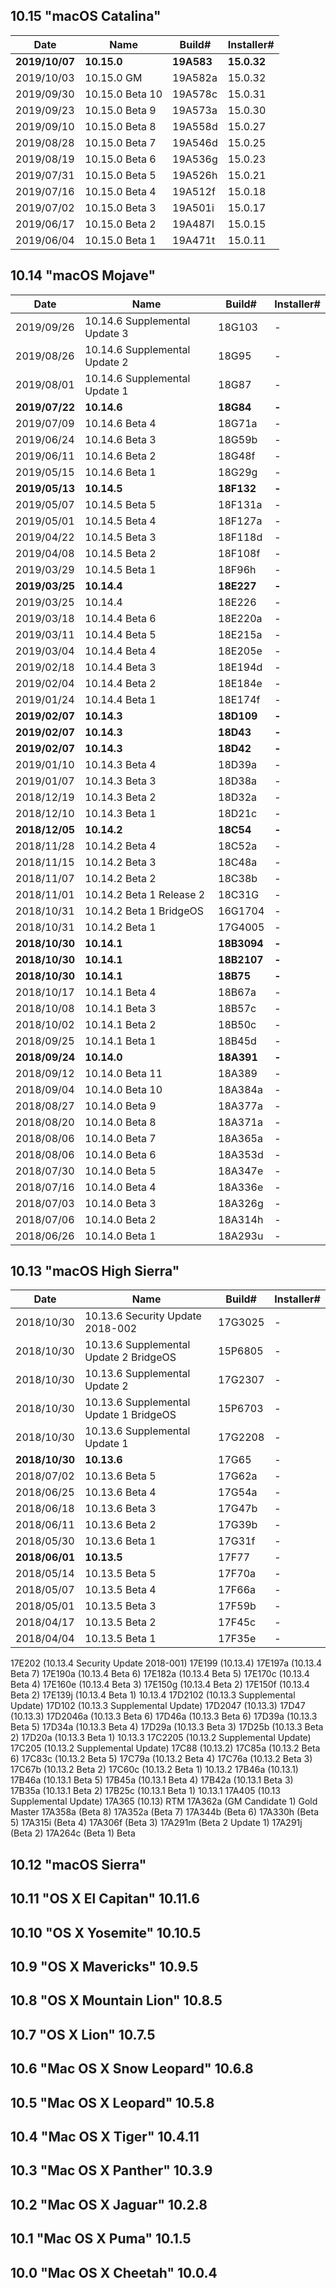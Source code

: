## 10.15 "macOS Catalina"
Date | Name | Build# | Installer#
--- | --- | --- | ---
**2019/10/07** | **10.15.0**         | **19A583**  | **15.0.32**
2019/10/03 | 10.15.0 GM      | 19A582a | 15.0.32
2019/09/30 | 10.15.0 Beta 10 | 19A578c | 15.0.31
2019/09/23 | 10.15.0 Beta 9  | 19A573a | 15.0.30
2019/09/10 | 10.15.0 Beta 8  | 19A558d | 15.0.27
2019/08/28 | 10.15.0 Beta 7  | 19A546d | 15.0.25
2019/08/19 | 10.15.0 Beta 6  | 19A536g | 15.0.23
2019/07/31 | 10.15.0 Beta 5  | 19A526h | 15.0.21
2019/07/16 | 10.15.0 Beta 4  | 19A512f | 15.0.18
2019/07/02 | 10.15.0 Beta 3  | 19A501i | 15.0.17
2019/06/17 | 10.15.0 Beta 2  | 19A487l | 15.0.15
2019/06/04 | 10.15.0 Beta 1  | 19A471t | 15.0.11
## 10.14 "macOS Mojave"
Date | Name | Build# | Installer#
--- | --- | --- | ---
2019/09/26 | 10.14.6 Supplemental Update 3         | 18G103       | -
2019/08/26 | 10.14.6 Supplemental Update 2         | 18G95        | -
2019/08/01 | 10.14.6 Supplemental Update 1         | 18G87        | -
**2019/07/22** | **10.14.6**                       | **18G84**    | **-**
2019/07/09 | 10.14.6 Beta 4                        | 18G71a       | -
2019/06/24 | 10.14.6 Beta 3                        | 18G59b       | -
2019/06/11 | 10.14.6 Beta 2                        | 18G48f       | -
2019/05/15 | 10.14.6 Beta 1                        | 18G29g       | -
**2019/05/13** | **10.14.5**                       | **18F132**   | **-**
2019/05/07 | 10.14.5 Beta 5                        | 18F131a      | -
2019/05/01 | 10.14.5 Beta 4                        | 18F127a      | -
2019/04/22 | 10.14.5 Beta 3                        | 18F118d      | -
2019/04/08 | 10.14.5 Beta 2                        | 18F108f      | -
2019/03/29 | 10.14.5 Beta 1                        | 18F96h       | -
**2019/03/25** | **10.14.4**                       | **18E227**   | **-**
2019/03/25 | 10.14.4                               | 18E226       | -
2019/03/18 | 10.14.4 Beta 6                        | 18E220a      | -
2019/03/11 | 10.14.4 Beta 5                        | 18E215a      | -
2019/03/04 | 10.14.4 Beta 4                        | 18E205e      | -
2019/02/18 | 10.14.4 Beta 3                        | 18E194d      | -
2019/02/04 | 10.14.4 Beta 2                        | 18E184e      | -
2019/01/24 | 10.14.4 Beta 1                        | 18E174f      | -
**2019/02/07** | **10.14.3**                       | **18D109**   | **-**
**2019/02/07** | **10.14.3**                       | **18D43**    | **-**
**2019/02/07** | **10.14.3**                       | **18D42**    | **-**
2019/01/10 | 10.14.3 Beta 4                        | 18D39a       | -
2019/01/07 | 10.14.3 Beta 3                        | 18D38a       | -
2018/12/19 | 10.14.3 Beta 2                        | 18D32a       | -
2018/12/10 | 10.14.3 Beta 1                        | 18D21c       | -
**2018/12/05** | **10.14.2**                       | **18C54**    | **-**
2018/11/28 | 10.14.2 Beta 4                        | 18C52a       | -
2018/11/15 | 10.14.2 Beta 3                        | 18C48a       | -
2018/11/07 | 10.14.2 Beta 2                        | 18C38b       | -
2018/11/01 | 10.14.2 Beta 1 Release 2              | 18C31G       | -
2018/10/31 | 10.14.2 Beta 1 BridgeOS               | 16G1704      | -
2018/10/31 | 10.14.2 Beta 1                        | 17G4005      | -
**2018/10/30** | **10.14.1**                       | **18B3094**  | **-**
**2018/10/30** | **10.14.1**                       | **18B2107**  | **-**
**2018/10/30** | **10.14.1**                       | **18B75**    | **-**
2018/10/17 | 10.14.1 Beta 4                        | 18B67a       | -
2018/10/08 | 10.14.1 Beta 3                        | 18B57c       | -
2018/10/02 | 10.14.1 Beta 2                        | 18B50c       | -
2018/09/25 | 10.14.1 Beta 1                        | 18B45d       | -
**2018/09/24** | **10.14.0**                       | **18A391**   | **-**
2018/09/12 | 10.14.0 Beta 11                       | 18A389       | -
2018/09/04 | 10.14.0 Beta 10                       | 18A384a      | -
2018/08/27 | 10.14.0 Beta 9                        | 18A377a      | -
2018/08/20 | 10.14.0 Beta 8                        | 18A371a      | -
2018/08/06 | 10.14.0 Beta 7                        | 18A365a      | -
2018/08/06 | 10.14.0 Beta 6                        | 18A353d      | -
2018/07/30 | 10.14.0 Beta 5                        | 18A347e      | -
2018/07/16 | 10.14.0 Beta 4                        | 18A336e      | -
2018/07/03 | 10.14.0 Beta 3                        | 18A326g      | -
2018/07/06 | 10.14.0 Beta 2                        | 18A314h      | -
2018/06/26 | 10.14.0 Beta 1                        | 18A293u      | -

## 10.13 "macOS High Sierra"
Date | Name | Build# | Installer#
--- | --- | --- | ---
2018/10/30 | 10.13.6 Security Update 2018-002      | 17G3025      | -
2018/10/30 | 10.13.6 Supplemental Update 2 BridgeOS | 15P6805     | -
2018/10/30 | 10.13.6 Supplemental Update 2         | 17G2307      | -
2018/10/30 | 10.13.6 Supplemental Update 1 BridgeOS | 15P6703     | -
2018/10/30 | 10.13.6 Supplemental Update 1         | 17G2208      | -
**2018/10/30** | **10.13.6**                       | 17G65        | -
2018/07/02 | 10.13.6 Beta 5                        | 17G62a       | -
2018/06/25 | 10.13.6 Beta 4                        | 17G54a       | -
2018/06/18 | 10.13.6 Beta 3                        | 17G47b       | -
2018/06/11 | 10.13.6 Beta 2                        | 17G39b       | -
2018/05/30 | 10.13.6 Beta 1                        | 17G31f       | -
**2018/06/01** | **10.13.5**                       | 17F77        | -
2018/05/14 | 10.13.5 Beta 5                        | 17F70a       | -
2018/05/07 | 10.13.5 Beta 4                        | 17F66a       | -
2018/05/01 | 10.13.5 Beta 3                        | 17F59b       | -
2018/04/17 | 10.13.5 Beta 2                        | 17F45c       | -
2018/04/04 | 10.13.5 Beta 1                        | 17F35e       | -
17E202 (10.13.4 Security Update 2018-001)
17E199 (10.13.4)
17E197a (10.13.4 Beta 7)
17E190a (10.13.4 Beta 6)
17E182a (10.13.4 Beta 5)
17E170c (10.13.4 Beta 4)
17E160e (10.13.4 Beta 3)
17E150g (10.13.4 Beta 2)
17E150f (10.13.4 Beta 2)
17E139j (10.13.4 Beta 1)
10.13.4
17D2102 (10.13.3 Supplemental Update)
17D102 (10.13.3 Supplemental Update)
17D2047 (10.13.3)
17D47 (10.13.3)
17D2046a (10.13.3 Beta 6)
17D46a (10.13.3 Beta 6)
17D39a (10.13.3 Beta 5)
17D34a (10.13.3 Beta 4)
17D29a (10.13.3 Beta 3)
17D25b (10.13.3 Beta 2)
17D20a (10.13.3 Beta 1)
10.13.3
17C2205 (10.13.2 Supplemental Update)
17C205 (10.13.2 Supplemental Update)
17C88 (10.13.2)
17C85a (10.13.2 Beta 6)
17C83c (10.13.2 Beta 5)
17C79a (10.13.2 Beta 4)
17C76a (10.13.2 Beta 3)
17C67b (10.13.2 Beta 2)
17C60c (10.13.2 Beta 1)
10.13.2
17B46a (10.13.1)
17B46a (10.13.1 Beta 5)
17B45a (10.13.1 Beta 4)
17B42a (10.13.1 Beta 3)
17B35a (10.13.1 Beta 2)
17B25c (10.13.1 Beta 1)
10.13.1
17A405 (10.13 Supplemental Update)
17A365 (10.13)
RTM
17A362a (GM Candidate 1)
Gold Master
17A358a (Beta 8)
17A352a (Beta 7)
17A344b (Beta 6)
17A330h (Beta 5)
17A315i (Beta 4)
17A306f (Beta 3)
17A291m (Beta 2 Update 1)
17A291j (Beta 2)
17A264c (Beta 1)
Beta
## 10.12 "macOS Sierra"
## 10.11 "OS X El Capitan"	10.11.6
## 10.10 "OS X Yosemite"	10.10.5
## 10.9  "OS X Mavericks"	10.9.5
## 10.8  "OS X Mountain Lion"	10.8.5
## 10.7  "OS X Lion"	10.7.5
## 10.6  "Mac OS X Snow Leopard"	10.6.8
## 10.5  "Mac OS X Leopard"	10.5.8
## 10.4  "Mac OS X Tiger"	10.4.11
## 10.3  "Mac OS X Panther"	10.3.9
## 10.2  "Mac OS X Jaguar"	10.2.8
## 10.1  "Mac OS X Puma"	10.1.5
## 10.0  "Mac OS X Cheetah"	10.0.4
